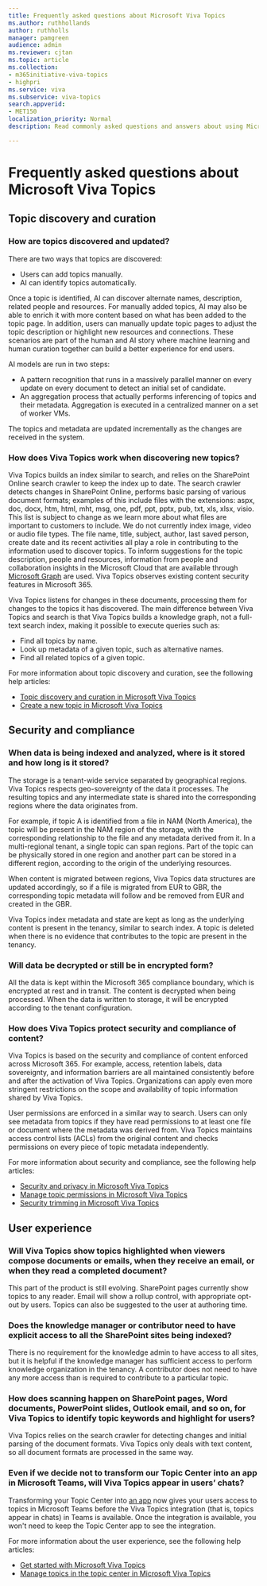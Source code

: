 ```yaml
---
title: Frequently asked questions about Microsoft Viva Topics
ms.author: ruthhollands
author: ruthholls
manager: pamgreen
audience: admin
ms.reviewer: cjtan
ms.topic: article
ms.collection: 
- m365initiative-viva-topics
- highpri
ms.service: viva 
ms.subservice: viva-topics 
search.appverid:
- MET150  
localization_priority: Normal
description: Read commonly asked questions and answers about using Microsoft Viva Topics.

---
```


# Frequently asked questions about Microsoft Viva Topics 

## Topic discovery and curation

### How are topics discovered and updated?

There are two ways that topics are discovered:

- Users can add topics manually.
- AI can identify topics automatically.

Once a topic is identified, AI can discover alternate names, description, related people and resources. For manually added topics, AI may also be able to enrich it with more content based on what has been added to the topic page. In addition, users can manually update topic pages to adjust the topic description or highlight new resources and connections. These scenarios are part of the human and AI story where machine learning and human curation together can build a better experience for end users. 
 
AI models are run in two steps:

- A pattern recognition that runs in a massively parallel manner on every update on every document to detect an initial set of candidate.
- An aggregation process that actually performs inferencing of topics and their metadata. Aggregation is executed in a centralized manner on a set of worker VMs.

The topics and metadata are updated incrementally as the changes are received in the system.

### How does Viva Topics work when discovering new topics?

Viva Topics builds an index similar to search, and relies on the SharePoint Online search crawler to keep the index up to date. The search crawler detects changes in SharePoint Online, performs basic parsing of various document formats; examples of this include files with the extensions: aspx, doc, docx, htm, html, mht, msg, one, pdf, ppt, pptx, pub, txt, xls, xlsx, visio. This list is subject to change as we learn more about what files are important to customers to include. We do not currently index image, video or audio file types. The file name, title, subject, author, last saved person, create date and its recent activities all play a role in contributing to the information used to discover topics. To inform suggestions for the topic description, people and resources, information from people and collaboration insights in the Microsoft Cloud that are available through [Microsoft Graph](/graph/overview) are used. Viva Topics observes existing content security features in Microsoft 365.

Viva Topics listens for changes in these documents, processing them for changes to the topics it has discovered. The main difference between Viva Topics and search is that Viva Topics builds a knowledge graph, not a full-text search index, making it possible to execute queries such as:

- Find all topics by name.
- Look up metadata of a given topic, such as alternative names.
- Find all related topics of a given topic. 

For more information about topic discovery and curation, see the following help articles:

- [Topic discovery and curation in Microsoft Viva Topics](topic-experiences-discovery-curation.md)
- [Create a new topic in Microsoft Viva Topics](create-a-topic.md)

## Security and compliance

### When data is being indexed and analyzed, where is it stored and how long is it stored?

The storage is a tenant-wide service separated by geographical regions. Viva Topics respects geo-sovereignty of the data it processes. The resulting topics and any intermediate state is shared into the corresponding regions where the data originates from.

For example, if topic A is identified from a file in NAM (North America), the topic will be present in the NAM region of the storage, with the corresponding relationship to the file and any metadata derived from it. In a multi-regional tenant, a single topic can span regions. Part of the topic can be physically stored in one region and another part can be stored in a different region, according to the origin of the underlying resources.

When content is migrated between regions, Viva Topics data structures are updated accordingly, so if a file is migrated from EUR to GBR, the corresponding topic metadata will follow and be removed from EUR and created in the GBR.

Viva Topics index metadata and state are kept as long as the underlying content is present in the tenancy, similar to search index. A topic is deleted when there is no evidence that contributes to the topic are present in the tenancy.

### Will data be decrypted or still be in encrypted form?

All the data is kept within the Microsoft 365 compliance boundary, which is encrypted at rest and in transit. The content is decrypted when being processed. When the data is written to storage, it will be encrypted according to the tenant configuration.

### How does Viva Topics protect security and compliance of content?

Viva Topics is based on the security and compliance of content enforced across Microsoft 365. For example, access, retention labels, data sovereignty, and information barriers are all maintained consistently before and after the activation of Viva Topics. Organizations can apply even more stringent restrictions on the scope and availability of topic information shared by Viva Topics.  
 
User permissions are enforced in a similar way to search. Users can only see metadata from topics if they have read permissions to at least one file or document where the metadata was derived from. Viva Topics maintains access control lists (ACLs) from the original content and checks permissions on every piece of topic metadata independently.

For more information about security and compliance, see the following help articles:

- [Security and privacy in Microsoft Viva Topics](topic-experiences-security-privacy.md)
- [Manage topic permissions in Microsoft Viva Topics](topic-experiences-user-permissions.md)
- [Security trimming in Microsoft Viva Topics](topic-experiences-security-trimming.md)

## User experience

### Will Viva Topics show topics highlighted when viewers compose documents or emails, when they receive an email, or when they read a completed document?

This part of the product is still evolving. SharePoint pages currently show topics to any reader. Email will show a rollup control, with appropriate opt-out by users. Topics can also be suggested to the user at authoring time.

### Does the knowledge manager or contributor need to have explicit access to all the SharePoint sites being indexed?

There is no requirement for the knowledge admin to have access to all sites, but it is helpful if the knowledge manager has sufficient access to perform knowledge organization in the tenancy. A contributor does not need to have any more access than is required to contribute to a particular topic.

### How does scanning happen on SharePoint pages, Word documents, PowerPoint slides, Outlook email, and so on, for Viva Topics to identify topic keywords and highlight for users?

Viva Topics relies on the search crawler for detecting changes and initial parsing of the document formats. Viva Topics only deals with text content, so all document formats are processed in the same way.

### Even if we decide not to transform our Topic Center into an app in Microsoft Teams, will Viva Topics appear in users’ chats?

Transforming your Topic Center into [an app](https://aka.ms/TopicsApp) now gives your users access to topics in Microsoft Teams before the Viva Topics integration (that is, topics appear in chats) in Teams is available. Once the integration is available, you won't need to keep the Topic Center app to see the integration.

For more information about the user experience, see the following help articles:

- [Get started with Microsoft Viva Topics](get-started-with-viva-topics.md)
- [Manage topics in the topic center in Microsoft Viva Topics](manage-topics.md)
